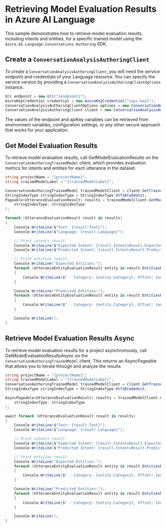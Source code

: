 # Retrieving Model Evaluation Results in Azure AI Language

This sample demonstrates how to retrieve model evaluation results, including intents and entities, for a specific trained model using the `Azure.AI.Language.Conversations.Authoring` SDK.

## Create a `ConversationAnalysisAuthoringClient`

To create a `ConversationAnalysisAuthoringClient`, you will need the service endpoint and credentials of your Language resource. You can specify the service version by providing a `ConversationAnalysisAuthoringClientOptions` instance.

```C# Snippet:CreateAuthoringClientForSpecificApiVersion
Uri endpoint = new Uri("{endpoint}");
AzureKeyCredential credential = new AzureKeyCredential("{api-key}");
ConversationAnalysisAuthoringClientOptions options = new ConversationAnalysisAuthoringClientOptions(ConversationAnalysisAuthoringClientOptions.ServiceVersion.V2024_11_15_Preview);
ConversationAnalysisAuthoringClient client = new ConversationAnalysisAuthoringClient(endpoint, credential, options);
```

The values of the endpoint and apiKey variables can be retrieved from environment variables, configuration settings, or any other secure approach that works for your application.

## Get Model Evaluation Results

To retrieve model evaluation results, call GetModelEvaluationResults on the `ConversationAuthoringTrainedModel` client, which provides evaluation metrics for intents and entities for each utterance in the dataset.

```C# Snippet:Sample9_ConversationsAuthoring_GetModelEvaluationResults
string projectName = "{projectName}";
string trainedModelLabel = "{trainedModelLabel}";

ConversationAuthoringTrainedModel trainedModelClient = client.GetTrainedModel(projectName, trainedModelLabel);
StringIndexType stringIndexType = StringIndexType.Utf16CodeUnit;
Pageable<UtteranceEvaluationResult> results = trainedModelClient.GetModelEvaluationResults(
    stringIndexType: stringIndexType
);

foreach (UtteranceEvaluationResult result in results)
{
    Console.WriteLine($"Text: {result.Text}");
    Console.WriteLine($"Language: {result.Language}");

    // Print intents result
    Console.WriteLine($"Expected Intent: {result.IntentsResult.ExpectedIntent}");
    Console.WriteLine($"Predicted Intent: {result.IntentsResult.PredictedIntent}");

    // Print entities result
    Console.WriteLine("Expected Entities:");
    foreach (UtteranceEntityEvaluationResult entity in result.EntitiesResult.ExpectedEntities)
    {
        Console.WriteLine($" - Category: {entity.Category}, Offset: {entity.Offset}, Length: {entity.Length}");
    }

    Console.WriteLine("Predicted Entities:");
    foreach (UtteranceEntityEvaluationResult entity in result.EntitiesResult.PredictedEntities)
    {
        Console.WriteLine($" - Category: {entity.Category}, Offset: {entity.Offset}, Length: {entity.Length}");
    }

    Console.WriteLine();
}
```

## Retrieve Model Evaluation Results Async

To retrieve model evaluation results for a project asynchronously, call GetModelEvaluationResultsAsync on the `ConversationAuthoringTrainedModel` client. This returns an AsyncPageable<UtteranceEvaluationResult> that allows you to iterate through and analyze the results.

```C# Snippet:Sample9_ConversationsAuthoring_GetModelEvaluationResultsAsync
string projectName = "{projectName}";
string trainedModelLabel = "{trainedModelLabel}";
ConversationAuthoringTrainedModel trainedModelClient = client.GetTrainedModel(projectName, trainedModelLabel);
StringIndexType stringIndexType = StringIndexType.Utf16CodeUnit;

AsyncPageable<UtteranceEvaluationResult> results = trainedModelClient.GetModelEvaluationResultsAsync(
    stringIndexType: stringIndexType
);

await foreach (UtteranceEvaluationResult result in results)
{
    Console.WriteLine($"Text: {result.Text}");
    Console.WriteLine($"Language: {result.Language}");

    // Print intents result
    Console.WriteLine($"Expected Intent: {result.IntentsResult.ExpectedIntent}");
    Console.WriteLine($"Predicted Intent: {result.IntentsResult.PredictedIntent}");

    // Print entities result
    Console.WriteLine("Expected Entities:");
    foreach (UtteranceEntityEvaluationResult entity in result.EntitiesResult.ExpectedEntities)
    {
        Console.WriteLine($" - Category: {entity.Category}, Offset: {entity.Offset}, Length: {entity.Length}");
    }

    Console.WriteLine("Predicted Entities:");
    foreach (UtteranceEntityEvaluationResult entity in result.EntitiesResult.PredictedEntities)
    {
        Console.WriteLine($" - Category: {entity.Category}, Offset: {entity.Offset}, Length: {entity.Length}");
    }

    Console.WriteLine();
}
```
